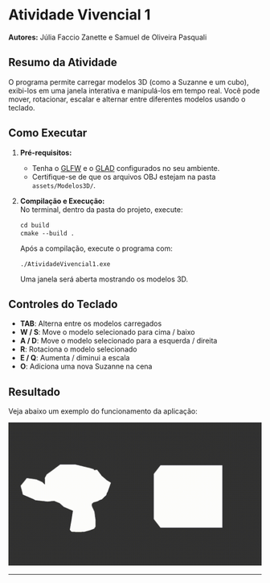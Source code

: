 
# Atividade Vivencial 1

**Autores:** Júlia Faccio Zanette e Samuel de Oliveira Pasquali

## Resumo da Atividade

O programa permite carregar modelos 3D (como a Suzanne e um cubo), exibi-los em uma janela interativa e manipulá-los em tempo real. Você pode mover, rotacionar, escalar e alternar entre diferentes modelos usando o teclado.

## Como Executar

1. **Pré-requisitos:**  
   - Tenha o [GLFW](https://www.glfw.org/) e o [GLAD](https://glad.dav1d.de/) configurados no seu ambiente.
   - Certifique-se de que os arquivos OBJ estejam na pasta `assets/Modelos3D/`.

2. **Compilação e Execução:**  
   No terminal, dentro da pasta do projeto, execute:
   ```
   cd build
   cmake --build .
   ```
   Após a compilação, execute o programa com:
   ```
   ./AtividadeVivencial1.exe
   ```
   Uma janela será aberta mostrando os modelos 3D.

## Controles do Teclado

- **TAB**: Alterna entre os modelos carregados
- **W / S**: Move o modelo selecionado para cima / baixo
- **A / D**: Move o modelo selecionado para a esquerda / direita
- **R**: Rotaciona o modelo selecionado
- **E / Q**: Aumenta / diminui a escala
- **O**: Adiciona uma nova Suzanne na cena

## Resultado

Veja abaixo um exemplo do funcionamento da aplicação:

![Exemplo de execução](Vivencial1.gif)

---
